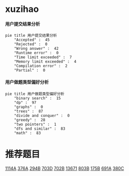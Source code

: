 # xuzihao

<!-- tabs:start -->



#### **用户提交结果分析**

```mermaid
pie title 用户提交结果分析
    "Accepted" :  45
    "Rejected" :  0
    "Wrong answer" :  42
    "Runtime error" :  0
    "Time limit exceeded" :  7
    "Memory limit exceeded" :  4
    "Compilation error" :  2
    "Partial" :  0
```

#### **用户做题类型偏好分析**

```mermaid
pie title 用户做题类型偏好分析
    "binary search" :  15
    "dp" :  97
    "graphs" :  0
    "trees" :  87
    "divide and conquer" :  0
    "greedy" :  28
    "two pointers" :  1
    "dfs and similar" :  83
    "math" :  83
```



<!-- tabs:end -->
# 推荐题目
[1114A](https://codeforces.com/contest/1114/problem/A)
[376A](https://codeforces.com/contest/376/problem/A)
[294B](https://codeforces.com/contest/294/problem/B)
[703D](https://codeforces.com/contest/703/problem/D)
[702B](https://codeforces.com/contest/702/problem/B)
[13671](https://codeforces.com/contest/1367/problem/1)
[803B](https://codeforces.com/contest/803/problem/B)
[175B](https://codeforces.com/contest/175/problem/B)
[691A](https://codeforces.com/contest/691/problem/A)
[380C](https://codeforces.com/contest/380/problem/C)
